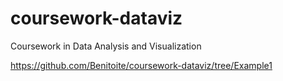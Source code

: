 # coursework-dataviz
Coursework in Data Analysis and Visualization

https://github.com/Benitoite/coursework-dataviz/tree/Example1
